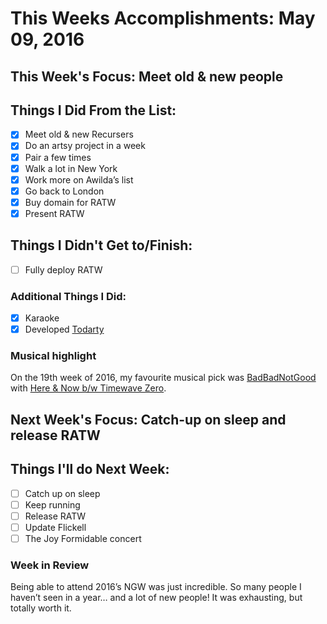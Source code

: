 # This Weeks Accomplishments: May 09, 2016

## This Week's Focus: Meet old & new people

## Things I Did From the List:
- [x] Meet old & new Recursers
- [x] Do an artsy project in a week
- [x] Pair a few times
- [x] Walk a lot in New York
- [x] Work more on Awilda’s list
- [x] Go back to London
- [x] Buy domain for RATW
- [x] Present RATW

## Things I Didn't Get to/Finish:
- [ ] Fully deploy RATW

### Additional Things I Did:
- [x] Karaoke
- [x] Developed [Todarty](https://github.com/gnclmorais/todarty)

### Musical highlight
On the 19th week of 2016, my favourite musical pick was [BadBadNotGood](https://www.facebook.com/BADBADNOTGOOD-215708555125814/) with [Here & Now b/w Timewave Zero](https://open.spotify.com/album/3HZHBxEsBI3dHcROzEjp2P).

## Next Week's Focus: Catch-up on sleep and release RATW

## Things I'll do Next Week:
- [ ] Catch up on sleep
- [ ] Keep running
- [ ] Release RATW
- [ ] Update Flickell
- [ ] The Joy Formidable concert

### Week in Review
Being able to attend 2016’s NGW was just incredible. So many people I haven’t seen in a year… and a lot of new people! It was exhausting, but totally worth it.
